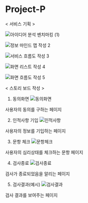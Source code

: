 # Project-P

< 서비스 기획 > 


![아이디어 분석 벤치마킹 (1)](https://github.com/user-attachments/assets/e020c27e-f203-4dd2-b0a6-e13b2c75b0aa)

![정보 마인드 맵 작성 2](https://github.com/user-attachments/assets/f623ed5f-af0f-460b-9d08-e5a6197f00ca)

![서비스 흐름도 작성 3](https://github.com/user-attachments/assets/fa221366-70c4-4ca1-9f84-2575da5750a0)

![화면 리스트 작성 4](https://github.com/user-attachments/assets/a19e26f9-3fd7-4a5d-a3e5-b8d7212c8b81)

![화면 흐름도 작성 5](https://github.com/user-attachments/assets/a420018c-43b1-4d37-87a3-8dbfb545f94d)





< 스토리 보드 작성 >


1. 동의화면
![동의화면](https://github.com/user-attachments/assets/f1dcf3b5-e78f-42c6-904f-839c4fb40989)

 사용자의 동의를 구하는 페이지

2. 인적사항 기입
![인적사항](https://github.com/user-attachments/assets/1c6cb01a-d6db-4f64-9d43-41285950b40e)

사용자의 정보를 기입하는 페이지

3. 문항 체크
![문항체크](https://github.com/user-attachments/assets/bc51f75f-8ef4-47e6-88a5-7b203a209612)

사용자의 심리상태를 체크하는 문항 페이지

4. 검사종료
![검사종료](https://github.com/user-attachments/assets/31a26fb4-529e-4cbf-a1f5-0847b654a65e)

검사가 종료되었음을 알리는 페이지

5. 검사결과(예시)
![검사결과](https://github.com/user-attachments/assets/938feea2-f587-472a-ac2f-7bb0df4714ba)

검사 결과를 보여주는 페이지
